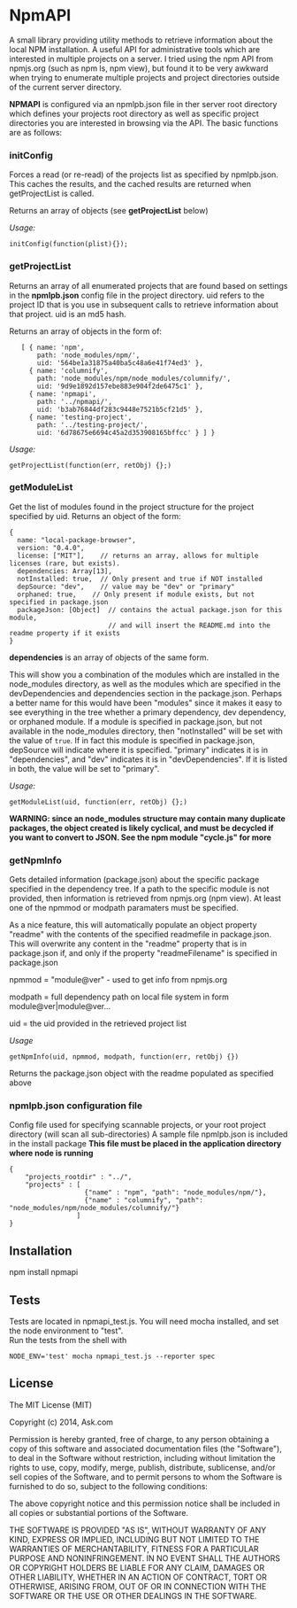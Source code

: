 NpmAPI
=========

A small library providing utility methods to retrieve information about the local NPM installation.  A useful
API for administrative tools which are interested in multiple projects on a server.  I tried using the 
npm API from npmjs.org (such as npm ls, npm view), but found it to be very awkward when trying to enumerate
multiple projects and project directories outside of the current server directory.

**NPMAPI** is configured via an npmlpb.json file in ther server root directory which defines your projects root
directory as well as specific project directories you are interested in browsing via the API.  The basic functions
are as follows:

### initConfig

Forces a read (or re-read) of the projects list as specified by npmlpb.json.  This caches the results, and the
cached results are returned when getProjectList is called.  

Returns an array of objects (see **getProjectList** below)

*Usage:*
```
initConfig(function(plist){});
```

### getProjectList

Returns an array of all enumerated projects that are found based on settings
in the **npmlpb.json** config file in the project directory.  uid refers to the project ID that
is you use in subsequent calls to retrieve information about that project. uid is an md5 hash.

Returns an array of objects in the form of:
```
   [ { name: 'npm',
       path: 'node_modules/npm/',
       uid: '564be1a31875a40ba5c48a6e41f74ed3' },
     { name: 'columnify',
       path: 'node_modules/npm/node_modules/columnify/',
       uid: '9d9e1892d157ebe883e904f2de6475c1' },
     { name: 'npmapi',
       path: '../npmapi/',
       uid: 'b3ab76844df283c9448e7521b5cf21d5' },
     { name: 'testing-project',
       path: '../testing-project/',
       uid: '6d78675e6694c45a2d353908165bffcc' } ] }
```

*Usage:*
```
getProjectList(function(err, retObj) {};)
```

### getModuleList
Get the list of modules found in the project structure for the project specified by uid.  Returns an object of the form:
```
{
  name: "local-package-browser",
  version: "0.4.0",
  license: ["MIT"],    // returns an array, allows for multiple licenses (rare, but exists).  
  dependencies: Array[13],
  notInstalled: true,  // Only present and true if NOT installed
  depSource: "dev",    // value may be "dev" or "primary"
  orphaned: true,    // Only present if module exists, but not specified in package.json
  packageJson: [Object]  // contains the actual package.json for this module, 
                         // and will insert the README.md into the readme property if it exists
}
```
**dependencies** is an array of objects of the same form. 

This will show you a combination of the modules which are installed in the node_modules directory, as well as the modules which
are specified in the devDependencies and dependencies section in the package.json.  Perhaps a better name for this would have
been "modules" since it makes it easy to see everything in the tree whether a primary dependency, dev dependency, or orphaned module.
If a module is specified in package.json, but not available in the node_modules directory, then "notInstalled" will be set with the
value of ```true```.  If in fact this module is specified in package.json, depSource will indicate where it is specified.
"primary" indicates it is in "dependencies", and "dev" indicates it is in "devDependencies".  If it is listed in both, the value will
be set to "primary".  

*Usage:*
```
getModuleList(uid, function(err, retObj) {};)
```

**WARNING: since an node_modules structure may contain many duplicate packages, the object created is likely cyclical, and must
be decycled if you want to convert to JSON.  See the npm module "cycle.js" for more**


### getNpmInfo

Gets detailed information (package.json) about the specific package specified in the dependency tree.  If a path to the
specific module is not provided, then information is retrieved from npmjs.org (npm view).  At least one of the
npmmod or modpath paramaters must be specified.

As a nice feature, this will automatically populate an object property "readme" with the contents of the specified readmefile
in package.json.  This will overwrite any content in the "readme" property that is in package.json if, and only if the 
property "readmeFilename" is specified in package.json

npmmod = "module@ver" - used to get info from npmjs.org

modpath = full dependency path on local file system in form module@ver|module@ver...

uid = the uid provided in the retrieved project list

*Usage*
```
getNpmInfo(uid, npmmod, modpath, function(err, retObj) {})
```
Returns the package.json object with the readme populated as specified above


### npmlpb.json configuration file

Config file used for specifying scannable projects, or your root project directory (will scan all sub-directories)
A sample file npmlpb.json is included in the install package
**This file must be placed in the application directory where node is running**
```
{
	"projects_rootdir" : "../", 
	"projects" : [				 
				   {"name" : "npm", "path": "node_modules/npm/"},
				   {"name" : "columnify", "path": "node_modules/npm/node_modules/columnify/"}
				 ]
}
```

## Installation

  npm install npmapi

## Tests

Tests are located in npmapi_test.js.  You will need mocha installed, and set the node environment to "test".  
Run the tests from the shell with

```
NODE_ENV='test' mocha npmapi_test.js --reporter spec
```

## License

The MIT License (MIT)

Copyright (c) 2014, Ask.com

Permission is hereby granted, free of charge, to any person obtaining a copy
of this software and associated documentation files (the "Software"), to deal
in the Software without restriction, including without limitation the rights
to use, copy, modify, merge, publish, distribute, sublicense, and/or sell
copies of the Software, and to permit persons to whom the Software is
furnished to do so, subject to the following conditions:

The above copyright notice and this permission notice shall be included in
all copies or substantial portions of the Software.

THE SOFTWARE IS PROVIDED "AS IS", WITHOUT WARRANTY OF ANY KIND, EXPRESS OR
IMPLIED, INCLUDING BUT NOT LIMITED TO THE WARRANTIES OF MERCHANTABILITY,
FITNESS FOR A PARTICULAR PURPOSE AND NONINFRINGEMENT. IN NO EVENT SHALL THE
AUTHORS OR COPYRIGHT HOLDERS BE LIABLE FOR ANY CLAIM, DAMAGES OR OTHER
LIABILITY, WHETHER IN AN ACTION OF CONTRACT, TORT OR OTHERWISE, ARISING FROM,
OUT OF OR IN CONNECTION WITH THE SOFTWARE OR THE USE OR OTHER DEALINGS IN
THE SOFTWARE.



